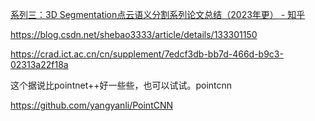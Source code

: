 [系列三：3D Segmentation点云语义分割系列论文总结（2023年更） - 知乎](https://zhuanlan.zhihu.com/p/591349481)



https://blog.csdn.net/shebao3333/article/details/133301150

https://crad.ict.ac.cn/cn/supplement/7edcf3db-bb7d-466d-b9c3-02313a22f18a



这个据说比pointnet++好一些些，也可以试试。pointcnn



https://github.com/yangyanli/PointCNN